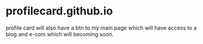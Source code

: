 # profilecard.github.io

profile card will also have a btn to my main page which will have access to a blog and e-com which will becoming soon. 
